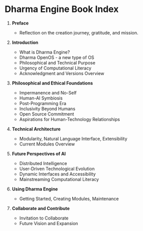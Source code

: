 # Dharma Engine Book Index

1. **Preface**

   - Reflection on the creation journey, gratitude, and mission.

2. **Introduction**

   - What is Dharma Engine?
   - Dharma OpenOS - a new type of OS
   - Philosophical and Technical Purpose
   - Urgency of Computational Literacy
   - Acknowledgment and Versions Overview

3. **Philosophical and Ethical Foundations**

   - Impermanence and No-Self
   - Human-AI Symbiosis
   - Post-Programming Era
   - Inclusivity Beyond Humans
   - Open Source Commitment
   - Aspirations for Human-Technology Relationships

4. **Technical Architecture**

   - Modularity, Natural Language Interface, Extensibility
   - Current Modules Overview

5. **Future Perspectives of AI**

   - Distributed Intelligence
   - User-Driven Technological Evolution
   - Dynamic Interfaces and Accessibility
   - Mainstreaming Computational Literacy

6. **Using Dharma Engine**

   - Getting Started, Creating Modules, Maintenance

7. **Collaborate and Contribute**

   - Invitation to Collaborate
   - Future Vision and Expansion
